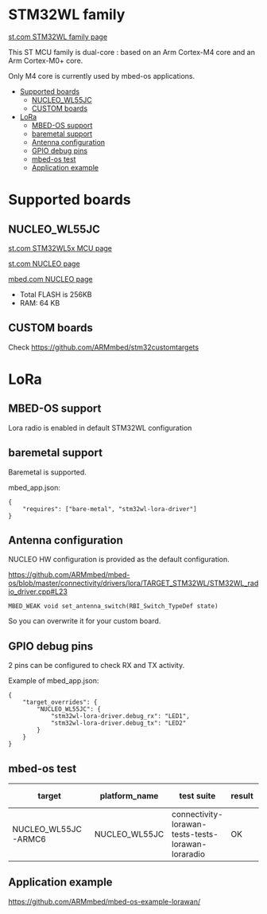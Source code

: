 # STM32WL family

[st.com STM32WL family page](https://www.st.com/en/microcontrollers-microprocessors/stm32wl-series.html)

This ST MCU family is dual-core : based on an Arm Cortex-M4 core and an Arm Cortex-M0+ core.

Only M4 core is currently used by mbed-os applications.

* [Supported boards](#supported-boards)
   * [NUCLEO_WL55JC](#nucleo_wl55jc)
   * [CUSTOM boards](#custom-boards)
* [LoRa](#lora)
   * [MBED-OS support](#mbed-os-support)
   * [baremetal support](#baremetal-support)
   * [Antenna configuration](#antenna-configuration)
   * [GPIO debug pins](#gpio-debug-pins)
   * [mbed-os test](#mbed-os-test)
   * [Application example](#application-example)


# Supported boards

## NUCLEO_WL55JC

[st.com STM32WL5x MCU page](https://www.st.com/en/microcontrollers-microprocessors/stm32wl5x.html)

[st.com NUCLEO page](https://www.st.com/en/evaluation-tools/nucleo-wl55jc.html)

[mbed.com NUCLEO page](https://os.mbed.com/platforms/ST-Nucleo-WL55JC/)

- Total FLASH is 256KB
- RAM: 64 KB


## CUSTOM boards

Check https://github.com/ARMmbed/stm32customtargets


# LoRa

## MBED-OS support

Lora radio is enabled in default STM32WL configuration

## baremetal support

Baremetal is supported.

mbed_app.json:
```
{
    "requires": ["bare-metal", "stm32wl-lora-driver"]
}
```


## Antenna configuration

NUCLEO HW configuration is provided as the default configuration.

https://github.com/ARMmbed/mbed-os/blob/master/connectivity/drivers/lora/TARGET_STM32WL/STM32WL_radio_driver.cpp#L23
```
MBED_WEAK void set_antenna_switch(RBI_Switch_TypeDef state)
```

So you can overwrite it for your custom board.


## GPIO debug pins

2 pins can be configured to check RX and TX activity.

Example of mbed_app.json:
```
{
    "target_overrides": {
        "NUCLEO_WL55JC": {
            "stm32wl-lora-driver.debug_rx": "LED1",
            "stm32wl-lora-driver.debug_tx": "LED2"
        }
    }
}
```

## mbed-os test

| target              | platform_name | test suite                                         | result | elapsed_time (sec) | copy_method |
|---------------------|---------------|----------------------------------------------------|--------|--------------------|-------------|
| NUCLEO_WL55JC-ARMC6 | NUCLEO_WL55JC | connectivity-lorawan-tests-tests-lorawan-loraradio | OK     | 44.8               | default     |



## Application example

https://github.com/ARMmbed/mbed-os-example-lorawan/

